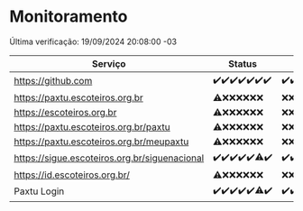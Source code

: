 # Monitoramento

Última verificação: 19/09/2024 20:08:00 -03

|Serviço|Status|Últimas 24h|
|---|---|---|
|https://github.com|<span title="2024-09-12: OK=23">✔️</span><span title="2024-09-13: OK=23">✔️</span><span title="2024-09-14: OK=23">✔️</span><span title="2024-09-15: OK=23">✔️</span><span title="2024-09-16: OK=23">✔️</span><span title="2024-09-17: OK=24">✔️</span><span title="2024-09-18: OK=23">✔️</span>|<span title="18/09/2024 21:38:00 -03 : 200">✔️</span><span title="18/09/2024 23:07:00 -03 : 200">✔️</span><span title="19/09/2024 00:10:00 -03 : 200">✔️</span><span title="19/09/2024 01:10:00 -03 : 200">✔️</span><span title="19/09/2024 02:08:00 -03 : 200">✔️</span><span title="19/09/2024 03:12:00 -03 : 200">✔️</span><span title="19/09/2024 04:08:00 -03 : 200">✔️</span><span title="19/09/2024 05:11:00 -03 : 200">✔️</span><span title="19/09/2024 06:08:00 -03 : 200">✔️</span><span title="19/09/2024 07:08:00 -03 : 200">✔️</span><span title="19/09/2024 08:06:00 -03 : 200">✔️</span><span title="19/09/2024 09:14:00 -03 : 200">✔️</span><span title="19/09/2024 10:16:00 -03 : 200">✔️</span><span title="19/09/2024 11:07:00 -03 : 200">✔️</span><span title="19/09/2024 12:08:00 -03 : 200">✔️</span><span title="19/09/2024 13:09:00 -03 : 200">✔️</span><span title="19/09/2024 14:06:00 -03 : 200">✔️</span><span title="19/09/2024 15:10:00 -03 : 200">✔️</span><span title="19/09/2024 16:06:00 -03 : 200">✔️</span><span title="19/09/2024 17:08:00 -03 : 200">✔️</span><span title="19/09/2024 18:07:00 -03 : 200">✔️</span><span title="19/09/2024 19:07:00 -03 : 200">✔️</span><span title="19/09/2024 20:08:00 -03 : 200">✔️</span>|
|https://paxtu.escoteiros.org.br|<span title="2024-09-12: OK=19, Falhas=4">⚠️</span><span title="2024-09-13: Falhas=23">❌</span><span title="2024-09-14: Falhas=23">❌</span><span title="2024-09-15: Falhas=23">❌</span><span title="2024-09-16: Falhas=23">❌</span><span title="2024-09-17: Falhas=24">❌</span><span title="2024-09-18: Falhas=23">❌</span>|<span title="18/09/2024 21:38:00 -03 : 403">❌</span><span title="18/09/2024 23:07:00 -03 : 403">❌</span><span title="19/09/2024 00:10:00 -03 : 403">❌</span><span title="19/09/2024 01:10:00 -03 : 403">❌</span><span title="19/09/2024 02:08:00 -03 : 403">❌</span><span title="19/09/2024 03:12:00 -03 : 403">❌</span><span title="19/09/2024 04:08:00 -03 : 403">❌</span><span title="19/09/2024 05:11:00 -03 : 403">❌</span><span title="19/09/2024 06:08:00 -03 : 403">❌</span><span title="19/09/2024 07:08:00 -03 : 403">❌</span><span title="19/09/2024 08:06:00 -03 : 403">❌</span><span title="19/09/2024 09:14:00 -03 : 403">❌</span><span title="19/09/2024 10:16:00 -03 : 403">❌</span><span title="19/09/2024 11:07:00 -03 : 403">❌</span><span title="19/09/2024 12:08:00 -03 : 403">❌</span><span title="19/09/2024 13:09:00 -03 : 403">❌</span><span title="19/09/2024 14:07:00 -03 : 403">❌</span><span title="19/09/2024 15:10:00 -03 : 403">❌</span><span title="19/09/2024 16:06:00 -03 : 403">❌</span><span title="19/09/2024 17:08:00 -03 : 403">❌</span><span title="19/09/2024 18:07:00 -03 : 403">❌</span><span title="19/09/2024 19:07:00 -03 : 403">❌</span><span title="19/09/2024 20:08:00 -03 : 403">❌</span>|
|https://escoteiros.org.br|<span title="2024-09-12: OK=19, Falhas=4">⚠️</span><span title="2024-09-13: Falhas=23">❌</span><span title="2024-09-14: Falhas=23">❌</span><span title="2024-09-15: Falhas=23">❌</span><span title="2024-09-16: Falhas=23">❌</span><span title="2024-09-17: Falhas=24">❌</span><span title="2024-09-18: Falhas=23">❌</span>|<span title="18/09/2024 21:38:00 -03 : 403">❌</span><span title="18/09/2024 23:07:00 -03 : 403">❌</span><span title="19/09/2024 00:10:00 -03 : 403">❌</span><span title="19/09/2024 01:10:00 -03 : 403">❌</span><span title="19/09/2024 02:08:00 -03 : 403">❌</span><span title="19/09/2024 03:12:00 -03 : 403">❌</span><span title="19/09/2024 04:08:00 -03 : 403">❌</span><span title="19/09/2024 05:11:00 -03 : 403">❌</span><span title="19/09/2024 06:08:00 -03 : 403">❌</span><span title="19/09/2024 07:08:00 -03 : 403">❌</span><span title="19/09/2024 08:06:00 -03 : 403">❌</span><span title="19/09/2024 09:14:00 -03 : 403">❌</span><span title="19/09/2024 10:16:00 -03 : 403">❌</span><span title="19/09/2024 11:07:00 -03 : 403">❌</span><span title="19/09/2024 12:08:00 -03 : 403">❌</span><span title="19/09/2024 13:09:00 -03 : 403">❌</span><span title="19/09/2024 14:07:00 -03 : 403">❌</span><span title="19/09/2024 15:10:00 -03 : 403">❌</span><span title="19/09/2024 16:06:00 -03 : 403">❌</span><span title="19/09/2024 17:08:00 -03 : 403">❌</span><span title="19/09/2024 18:07:00 -03 : 403">❌</span><span title="19/09/2024 19:07:00 -03 : 403">❌</span><span title="19/09/2024 20:08:00 -03 : 403">❌</span>|
|https://paxtu.escoteiros.org.br/paxtu|<span title="2024-09-12: OK=19, Falhas=4">⚠️</span><span title="2024-09-13: Falhas=23">❌</span><span title="2024-09-14: Falhas=23">❌</span><span title="2024-09-15: Falhas=23">❌</span><span title="2024-09-16: Falhas=23">❌</span><span title="2024-09-17: Falhas=24">❌</span><span title="2024-09-18: Falhas=23">❌</span>|<span title="18/09/2024 21:38:00 -03 : 403">❌</span><span title="18/09/2024 23:07:00 -03 : 403">❌</span><span title="19/09/2024 00:10:00 -03 : 403">❌</span><span title="19/09/2024 01:10:00 -03 : 403">❌</span><span title="19/09/2024 02:08:00 -03 : 403">❌</span><span title="19/09/2024 03:12:00 -03 : 403">❌</span><span title="19/09/2024 04:08:00 -03 : 403">❌</span><span title="19/09/2024 05:11:00 -03 : 403">❌</span><span title="19/09/2024 06:08:00 -03 : 403">❌</span><span title="19/09/2024 07:08:00 -03 : 403">❌</span><span title="19/09/2024 08:06:00 -03 : 403">❌</span><span title="19/09/2024 09:14:00 -03 : 403">❌</span><span title="19/09/2024 10:16:00 -03 : 403">❌</span><span title="19/09/2024 11:07:00 -03 : 403">❌</span><span title="19/09/2024 12:08:00 -03 : 403">❌</span><span title="19/09/2024 13:09:00 -03 : 403">❌</span><span title="19/09/2024 14:07:00 -03 : 403">❌</span><span title="19/09/2024 15:10:00 -03 : 403">❌</span><span title="19/09/2024 16:06:00 -03 : 403">❌</span><span title="19/09/2024 17:08:00 -03 : 403">❌</span><span title="19/09/2024 18:07:00 -03 : 403">❌</span><span title="19/09/2024 19:07:00 -03 : 403">❌</span><span title="19/09/2024 20:08:00 -03 : 403">❌</span>|
|https://paxtu.escoteiros.org.br/meupaxtu|<span title="2024-09-12: OK=19, Falhas=4">⚠️</span><span title="2024-09-13: Falhas=23">❌</span><span title="2024-09-14: Falhas=23">❌</span><span title="2024-09-15: Falhas=23">❌</span><span title="2024-09-16: Falhas=23">❌</span><span title="2024-09-17: Falhas=24">❌</span><span title="2024-09-18: Falhas=23">❌</span>|<span title="18/09/2024 21:38:00 -03 : 403">❌</span><span title="18/09/2024 23:07:00 -03 : 403">❌</span><span title="19/09/2024 00:10:00 -03 : 403">❌</span><span title="19/09/2024 01:10:00 -03 : 403">❌</span><span title="19/09/2024 02:08:00 -03 : 403">❌</span><span title="19/09/2024 03:12:00 -03 : 403">❌</span><span title="19/09/2024 04:08:00 -03 : 403">❌</span><span title="19/09/2024 05:11:00 -03 : 403">❌</span><span title="19/09/2024 06:08:00 -03 : 403">❌</span><span title="19/09/2024 07:08:00 -03 : 403">❌</span><span title="19/09/2024 08:06:00 -03 : 403">❌</span><span title="19/09/2024 09:14:00 -03 : 403">❌</span><span title="19/09/2024 10:16:00 -03 : 403">❌</span><span title="19/09/2024 11:07:00 -03 : 403">❌</span><span title="19/09/2024 12:08:00 -03 : 403">❌</span><span title="19/09/2024 13:09:00 -03 : 403">❌</span><span title="19/09/2024 14:07:00 -03 : 403">❌</span><span title="19/09/2024 15:10:00 -03 : 403">❌</span><span title="19/09/2024 16:06:00 -03 : 403">❌</span><span title="19/09/2024 17:08:00 -03 : 403">❌</span><span title="19/09/2024 18:07:00 -03 : 403">❌</span><span title="19/09/2024 19:07:00 -03 : 403">❌</span><span title="19/09/2024 20:08:00 -03 : 403">❌</span>|
|https://sigue.escoteiros.org.br/siguenacional|<span title="2024-09-12: OK=23">✔️</span><span title="2024-09-13: OK=23">✔️</span><span title="2024-09-14: OK=23">✔️</span><span title="2024-09-15: OK=23">✔️</span><span title="2024-09-16: OK=23">✔️</span><span title="2024-09-17: OK=23, Falhas=1">⚠️</span><span title="2024-09-18: OK=23">✔️</span>|<span title="18/09/2024 21:38:00 -03 : 200">✔️</span><span title="18/09/2024 23:07:00 -03 : 200">✔️</span><span title="19/09/2024 00:10:00 -03 : 200">✔️</span><span title="19/09/2024 01:10:00 -03 : 200">✔️</span><span title="19/09/2024 02:08:00 -03 : 200">✔️</span><span title="19/09/2024 03:12:00 -03 : 200">✔️</span><span title="19/09/2024 04:08:00 -03 : 200">✔️</span><span title="19/09/2024 05:11:00 -03 : 200">✔️</span><span title="19/09/2024 06:08:00 -03 : 200">✔️</span><span title="19/09/2024 07:08:00 -03 : 200">✔️</span><span title="19/09/2024 08:06:00 -03 : 200">✔️</span><span title="19/09/2024 09:14:00 -03 : 200">✔️</span><span title="19/09/2024 10:16:00 -03 : 200">✔️</span><span title="19/09/2024 11:07:00 -03 : 200">✔️</span><span title="19/09/2024 12:08:00 -03 : 200">✔️</span><span title="19/09/2024 13:09:00 -03 : 200">✔️</span><span title="19/09/2024 14:07:00 -03 : 200">✔️</span><span title="19/09/2024 15:10:00 -03 : 200">✔️</span><span title="19/09/2024 16:06:00 -03 : 200">✔️</span><span title="19/09/2024 17:08:00 -03 : 200">✔️</span><span title="19/09/2024 18:07:00 -03 : 200">✔️</span><span title="19/09/2024 19:07:00 -03 : 200">✔️</span><span title="19/09/2024 20:08:00 -03 : 200">✔️</span>|
|https://id.escoteiros.org.br/|<span title="2024-09-12: OK=19, Falhas=4">⚠️</span><span title="2024-09-13: Falhas=23">❌</span><span title="2024-09-14: Falhas=23">❌</span><span title="2024-09-15: Falhas=23">❌</span><span title="2024-09-16: Falhas=23">❌</span><span title="2024-09-17: Falhas=24">❌</span><span title="2024-09-18: Falhas=23">❌</span>|<span title="18/09/2024 21:38:00 -03 : 403">❌</span><span title="18/09/2024 23:07:00 -03 : 403">❌</span><span title="19/09/2024 00:10:00 -03 : 403">❌</span><span title="19/09/2024 01:10:00 -03 : 403">❌</span><span title="19/09/2024 02:08:00 -03 : 403">❌</span><span title="19/09/2024 03:12:00 -03 : 403">❌</span><span title="19/09/2024 04:08:00 -03 : 403">❌</span><span title="19/09/2024 05:11:00 -03 : 403">❌</span><span title="19/09/2024 06:08:00 -03 : 403">❌</span><span title="19/09/2024 07:08:00 -03 : 403">❌</span><span title="19/09/2024 08:06:00 -03 : 403">❌</span><span title="19/09/2024 09:14:00 -03 : 403">❌</span><span title="19/09/2024 10:16:00 -03 : 403">❌</span><span title="19/09/2024 11:07:00 -03 : 403">❌</span><span title="19/09/2024 12:08:00 -03 : 403">❌</span><span title="19/09/2024 13:09:00 -03 : 403">❌</span><span title="19/09/2024 14:07:00 -03 : 403">❌</span><span title="19/09/2024 15:10:00 -03 : 403">❌</span><span title="19/09/2024 16:06:00 -03 : 403">❌</span><span title="19/09/2024 17:08:00 -03 : 403">❌</span><span title="19/09/2024 18:07:00 -03 : 403">❌</span><span title="19/09/2024 19:07:00 -03 : 403">❌</span><span title="19/09/2024 20:08:00 -03 : 403">❌</span>|
|Paxtu Login|<span title="2024-09-12: OK=23">✔️</span><span title="2024-09-13: OK=23">✔️</span><span title="2024-09-14: OK=23">✔️</span><span title="2024-09-15: OK=23">✔️</span><span title="2024-09-16: OK=23">✔️</span><span title="2024-09-17: OK=23, Falhas=1">⚠️</span><span title="2024-09-18: OK=23">✔️</span>|<span title="18/09/2024 21:38:00 -03 : 200">✔️</span><span title="18/09/2024 23:07:00 -03 : 200">✔️</span><span title="19/09/2024 00:10:00 -03 : 200">✔️</span><span title="19/09/2024 01:10:00 -03 : 200">✔️</span><span title="19/09/2024 02:08:00 -03 : 200">✔️</span><span title="19/09/2024 03:12:00 -03 : 200">✔️</span><span title="19/09/2024 04:08:00 -03 : 200">✔️</span><span title="19/09/2024 05:11:00 -03 : 200">✔️</span><span title="19/09/2024 06:08:00 -03 : 200">✔️</span><span title="19/09/2024 07:08:00 -03 : 200">✔️</span><span title="19/09/2024 08:07:00 -03 : 200">✔️</span><span title="19/09/2024 09:14:00 -03 : 200">✔️</span><span title="19/09/2024 10:16:00 -03 : 200">✔️</span><span title="19/09/2024 11:07:00 -03 : 200">✔️</span><span title="19/09/2024 12:08:00 -03 : 200">✔️</span><span title="19/09/2024 13:09:00 -03 : 200">✔️</span><span title="19/09/2024 14:07:00 -03 : 200">✔️</span><span title="19/09/2024 15:10:00 -03 : 200">✔️</span><span title="19/09/2024 16:06:00 -03 : 200">✔️</span><span title="19/09/2024 17:08:00 -03 : 200">✔️</span><span title="19/09/2024 18:07:00 -03 : 200">✔️</span><span title="19/09/2024 19:07:00 -03 : 200">✔️</span><span title="19/09/2024 20:08:00 -03 : 200">✔️</span>|
